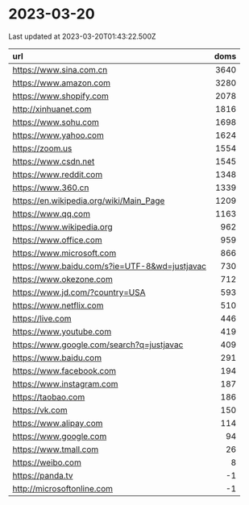 # 2023-03-20

<!-- BEGIN -->
Last updated at 2023-03-20T01:43:22.500Z

url | doms
:- | -:
https://www.sina.com.cn | 3640
https://www.amazon.com | 3280
https://www.shopify.com | 2078
http://xinhuanet.com | 1816
https://www.sohu.com | 1698
https://www.yahoo.com | 1624
https://zoom.us | 1554
https://www.csdn.net | 1545
https://www.reddit.com | 1348
https://www.360.cn | 1339
https://en.wikipedia.org/wiki/Main_Page | 1209
https://www.qq.com | 1163
https://www.wikipedia.org | 962
https://www.office.com | 959
https://www.microsoft.com | 866
https://www.baidu.com/s?ie=UTF-8&wd=justjavac | 730
https://www.okezone.com | 712
https://www.jd.com/?country=USA | 593
https://www.netflix.com | 510
https://live.com | 446
https://www.youtube.com | 419
https://www.google.com/search?q=justjavac | 409
https://www.baidu.com | 291
https://www.facebook.com | 194
https://www.instagram.com | 187
https://taobao.com | 186
https://vk.com | 150
https://www.alipay.com | 114
https://www.google.com | 94
https://www.tmall.com | 26
https://weibo.com | 8
https://panda.tv | -1
http://microsoftonline.com | -1
<!-- END -->
